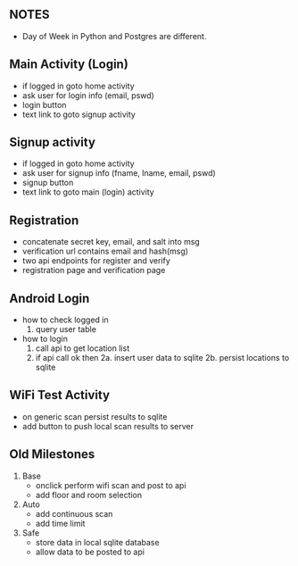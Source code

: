 ## NOTES
* Day of Week in Python and Postgres are different.

## Main Activity (Login)
* if logged in goto home activity
* ask user for login info (email, pswd)
* login button
* text link to goto signup activity

## Signup activity
* if logged in goto home activity
* ask user for signup info (fname, lname, email, pswd)
* signup button
* text link to goto main (login) activity

## Registration
* concatenate secret key, email, and salt into msg
* verification url contains email and hash(msg)
* two api endpoints for register and verify
* registration page and verification page

## Android Login
* how to check logged in
  1. query user table
* how to login
  1. call api to get location list
  2. if api call ok then
    2a. insert user data to sqlite
    2b. persist locations to sqlite

## WiFi Test Activity
* on generic scan persist results to sqlite
* add button to push local scan results to server

## Old Milestones
1. Base
    * onclick perform wifi scan and post to api
    * add floor and room selection
2. Auto
    * add continuous scan
    * add time limit
3. Safe
    * store data in local sqlite database
    * allow data to be posted to api
